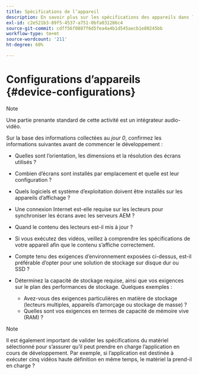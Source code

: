 ```yaml
---
title: Spécifications de l’appareil
description: En savoir plus sur les spécifications des appareils dans le cadre d’AEM Screens.
exl-id: c2e521b3-89f5-4537-a751-0bfa031286c4
source-git-commit: cdff56f0807f6d5fea4a4b1d545aecb1e80245bb
workflow-type: tm+mt
source-wordcount: '211'
ht-degree: 60%

---
```


# Configurations d’appareils {#device-configurations}

>[!NOTE]
>
>Une partie prenante standard de cette activité est un intégrateur audio-vidéo.

Sur la base des informations collectées au *jour 0*, confirmez les informations suivantes avant de commencer le développement :

* Quelles sont l’orientation, les dimensions et la résolution des écrans utilisés ?

* Combien d’écrans sont installés par emplacement et quelle est leur configuration ?

* Quels logiciels et système d’exploitation doivent être installés sur les appareils d’affichage ?

* Une connexion Internet est-elle requise sur les lecteurs pour synchroniser les écrans avec les serveurs AEM ?

* Quand le contenu des lecteurs est-il mis à jour ?

* Si vous exécutez des vidéos, veillez à comprendre les spécifications de votre appareil afin que le contenu s’affiche correctement.

* Compte tenu des exigences d’environnement exposées ci-dessus, est-il préférable d’opter pour une solution de stockage sur disque dur ou SSD ?

* Déterminez la capacité de stockage requise, ainsi que vos exigences sur le plan des performances de stockage. Quelques exemples :
   * Avez-vous des exigences particulières en matière de stockage (lecteurs multiples, appareils d’amorçage ou stockage de masse) ?
   * Quelles sont vos exigences en termes de capacité de mémoire vive (RAM) ?


>[!NOTE]
>
>Il est également important de valider les spécifications du matériel sélectionné pour s’assurer qu’il peut prendre en charge l’application en cours de développement. Par exemple, si l’application est destinée à exécuter cinq vidéos haute définition en même temps, le matériel la prend-il en charge ?
